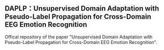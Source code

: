 ## DAPLP：Unsupervised Domain Adaptation with Pseudo-Label Propagation for Cross-Domain EEG Emotion Recognition
Offical repository of the paper "Unsupervised Domain Adaptation with Pseudo-Label Propagation for Cross-Domain EEG Emotion Recognition".
